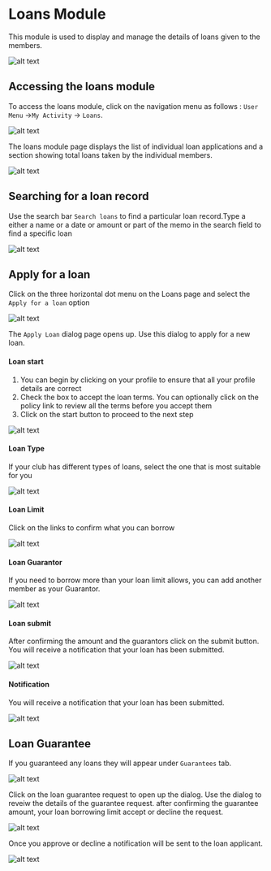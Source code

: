 # Loans Module
This module is used to display and manage the details of loans given to the members.

![alt text](../images/4.0_Loans_Banner.png ":size=x100 Loans Banner")

## Accessing the loans module

To access the loans module, click on the navigation menu as follows : `User Menu` ->`My Activity` ->  `Loans`.

![alt text](../images/4.1_Loans_Menu.png ":size=x200 Loans menu")


The loans module page displays the list of individual loan applications and a section showing total loans taken by the individual members.

![alt text](../images/4.2_Loans_Page.png ":size=x300 Loans page")

## Searching for a loan record

Use the search bar `Search loans` to find a particular loan record.Type a either a name or a date or amount or part of the memo in the search field to find a specific loan


![alt text](../images/4.3_Search_Loans_Page.png ":size=x300 Search Loans")

## Apply for a loan
Click on the three horizontal dot menu on the Loans page and select the `Apply for a loan` option

![alt text](../images/4.4_Apply_Loan_Menu.png ":size=x100 Apply Loan")

The `Apply Loan` dialog page opens up. Use this dialog to apply for a new loan.

<!-- tabs:start -->

#### **Loan start**
1. You can begin by clicking on your profile to ensure that all your profile details are correct
1. Check the box to accept the loan terms. You can optionally click on the policy link to review all the terms before you accept them
1. Click on the start button to proceed to the next step

![alt text](../images/4.4_Apply_Loan_Page.png ":size=x300 Apply Loan start")

#### **Loan Type**
If your club has different types of loans, select the one that is most suitable for you

![alt text](../images/4.4.1_Apply_Loan_Type.png ":size=x300 Loan Types List")

#### **Loan Limit**
Click on the links to confirm what you can borrow

![alt text](../images/4.4.2.0_Apply_Loan_Limit.png ":size=x300 Loan Limit screen")

#### **Loan Guarantor**
If you need to borrow more than your loan limit allows, you can add another member as your Guarantor.

![alt text](../images/4.4.2.2_Apply_Loan_Guarantor.png ":size=x300 Loan Guarantor screen")

#### **Loan submit**
After confirming the amount and the guarantors click on the submit button. You will receive a notification that your loan has been submitted.

![alt text](../images/4.4.2_Apply_Loan_Page_2.png ":size=x300 Apply Loan submit")

#### **Notification**
You will receive a notification that your loan has been submitted.

![alt text](../images/4.4.4.1_Apply_Loan_Notify.png ":size=x300 Apply Loan submit")

<!-- tabs:end -->

## Loan Guarantee
If you guaranteed any loans they will appear under `Guarantees` tab.

![alt text](../images/4.5_Loan_Gurantee_Page.png ":size=x200 Loan Guarantee tab")

Click on the loan guarantee request to open up the dialog. Use the dialog to reveiw the details of the guarantee request. after confirming the guarantee amount, your loan borrowing limit accept or decline the request.

![alt text](../images/4.5.1_Loan_Gurantee_Dialog.png ":size=x300 Loan Guarantee dialog")

Once you approve or decline a notification will be sent to the loan applicant.

![alt text](../images/4.5.2_Loan_Gurantee_Notify.png ":size=x300 Loan Guarantee notification")
